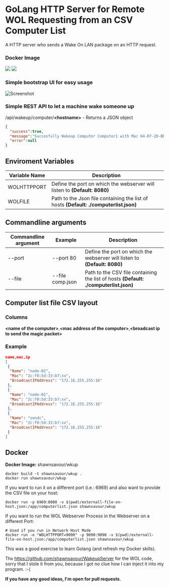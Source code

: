 # GoLang HTTP Server for Remote WOL Requesting from an CSV Computer List

A HTTP server who sends a Wake On LAN package on an HTTP request.

### Docker Image

[![](https://images.microbadger.com/badges/version/shawnsavour/wkup.svg)](https://hub.docker.com/repository/docker/shawnsavour/wkup "https://hub.docker.com/repository/docker/shawnsavour/wkup") [![](https://images.microbadger.com/badges/image/shawnsavour/wkup.svg)](https://hub.docker.com/repository/docker/shawnsavour/wkup "https://hub.docker.com/repository/docker/shawnsavour/wkup")

### Simple bootstrap UI for easy usage

![Screenshot](https://github.com/shawnsavour/wkup/raw/master/screenshot.PNG)

### Simple REST API to let a machine wake someone up

/api/wakeup/computer/**&lt;hostname&gt;** -  Returns a JSON object

```json
{
  "success":true,
  "message":"Succesfully Wakeup Computer Computer1 with Mac 64-07-2D-BB-BB-BF on Broadcast IP 192.168.10.254:9",
  "error":null
}
```

## Enviroment Variables

| Variable Name | Description |
| ------------- | ------------------------------------------------------------------------------- |
| WOLHTTPPORT   | Define the port on which the webserver will listen to **(Default: 8080)**       |
| WOLFILE       | Path to the Json file containing the list of hosts **(Default: ./computerlist.json)** |


## Commandline arguments

| Commandline argument | Example          | Description                                                                            |
| -------------------- | ---------------- | -------------------------------------------------------------------------------------- |
| --port               | --port 80        | Define the port on which the webserver will listen to **(Default: 8080)**              |
| --file               | --file comp.json  | Path to the CSV file containing the list of hosts **(Default: ./computerlist.json)**        |

## Computer list file CSV layout

### Columns
__&lt;name of the computer&gt;__,__&lt;mac address of the computer&gt;__,__&lt;broadcast ip to send the magic packet&gt;__


### Example
```json
name,mac,ip
[
 {
  "Name": "node-02",
  "Mac": "2c:f0:5d:33:b7:xx",
  "BroadcastIPAddress": "172.16.255.255:16"
 },
 {
  "Name": "node-01",
  "Mac": "2c:f0:5d:33:b7:xx",
  "BroadcastIPAddress": "172.16.255.255:16"
 },
 {
  "Name": "sondc",
  "Mac": "2c:f0:5d:33:b7:xx",
  "BroadcastIPAddress": "172.16.255.255:16"
 }
]
```

## Docker

**Docker Image:** shawnsavour/wkup

```
docker build -t shawnsavour/wkup .
docker run shawnsavour/wkup
```
If you want to run it on a different port (i.e.: 6969) and also want to provide the CSV file on your host:

```
docker run -p 6969:8080 -v $(pwd)/externall-file-on-host.json:/app/computerlist.json shawnsavour/wkup
```

If you want to run the WOL Webserver Process in the Webserver on a different Port:

```
# Used if you run in Network Host Mode
docker run -e "WOLHTTPPORT=9090" -p 9090:9090 -v $(pwd)/externall-file-on-host.json:/app/computerlist.json shawnsavour/wkup
```

This was a good exercise to learn Golang (and refresh my Docker skills).

Thx https://github.com/shawnsavour/WakeupServer for the WOL code, sorry that I stole it from you, because I got no clue how I can inject it into my program. :-(

**If you have any good ideas, I'm open for pull requests.**
